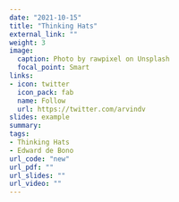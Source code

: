 ```yaml
---
date: "2021-10-15"
title: "Thinking Hats"
external_link: ""
weight: 3
image:
  caption: Photo by rawpixel on Unsplash
  focal_point: Smart
links:
- icon: twitter
  icon_pack: fab
  name: Follow
  url: https://twitter.com/arvindv
slides: example
summary: 
tags:
- Thinking Hats
- Edward de Bono
url_code: "new"
url_pdf: ""
url_slides: ""
url_video: ""
---
```


